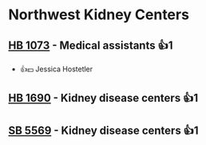 # Northwest Kidney Centers

## [HB 1073](/bill/2023-24/hb/1073/) - Medical assistants 👍1  
* 👍💵 Jessica Hostetler

## [HB 1690](/bill/2023-24/hb/1690/) - Kidney disease centers 👍1  

## [SB 5569](/bill/2023-24/sb/5569/) - Kidney disease centers 👍1  